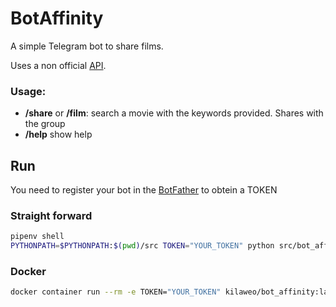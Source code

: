 # BotAffinity

A simple Telegram bot to share films.

Uses a non official [API](https://github.com/dsantosmerino/filmaffinity-api).

### Usage:

- **/share** or **/film**: search a movie with the keywords provided. Shares with the group 
- **/help** show help

## Run

You need to register your bot in the [BotFather](https://telegram.me/botfather) to obtein a TOKEN

### Straight forward

```bash
pipenv shell
PYTHONPATH=$PYTHONPATH:$(pwd)/src TOKEN="YOUR_TOKEN" python src/bot_affinity/__init__.py 
```

### Docker

```bash
docker container run --rm -e TOKEN="YOUR_TOKEN" kilaweo/bot_affinity:latest
```

